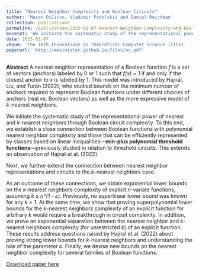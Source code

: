 ```yaml
---
title: "Nearest Neighbor Complexity and Boolean Circuits"
author: 'Mason DiCicco, Vladimir Podolskii and Daniel Reichman'
collection: publications
permalink: /publication/2025-01-07-Nearest-Neighbor-Complexity-and-Boolean-Circuits
excerpt: 'We initiate the systematic study of the representational power of nearest and k-nearest neighbors through Boolean circuit complexity.'
date: 2025-01-07
venue: 'The 16th Innovations in Theoretical Computer Science (ITCS)'
paperurl: 'http://masinister.github.io/files/nn.pdf'
---
```


**Abstract** A nearest neighbor representation of a Boolean function *f* is a set of vectors (anchors) labeled by 0 or 1 such that *f(x) = 1* if and only if the closest anchor to *x* is labeled by 1. This model was introduced by Hajnal, Liu, and Turán (2022), who studied bounds on the minimum number of anchors required to represent Boolean functions under different choices of anchors (real vs. Boolean vectors) as well as the more expressive model of *k*-nearest neighbors.

We initiate the systematic study of the representational power of nearest and *k*-nearest neighbors through Boolean circuit complexity. To this end, we establish a close connection between Boolean functions with polynomial nearest neighbor complexity and those that can be efficiently represented by classes based on linear inequalities—**min-plus polynomial threshold functions**—previously studied in relation to threshold circuits. This extends an observation of Hajnal et al. (2022).

Next, we further extend the connection between nearest neighbor representations and circuits to the *k*-nearest neighbors case.

As an outcome of these connections, we obtain exponential lower bounds on the *k*-nearest neighbors complexity of explicit *n*-variate functions, assuming *k ≤ n^(1 - ε)*. Previously, no superlinear lower bound was known for any *k > 1*. At the same time, we show that proving superpolynomial lower bounds for the *k*-nearest neighbors complexity of an explicit function for arbitrary *k* would require a breakthrough in circuit complexity. In addition, we prove an exponential separation between the nearest neighbor and *k*-nearest neighbors complexity (for unrestricted *k*) of an explicit function. These results address questions raised by Hajnal et al. (2022) about proving strong lower bounds for *k*-nearest neighbors and understanding the role of the parameter *k*. Finally, we devise new bounds on the nearest neighbor complexity for several families of Boolean functions.


[Download paper here](http://masinister.github.io/files/nn.pdf)
